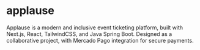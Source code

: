 # applause
Applause is a modern and inclusive event ticketing platform, built with Next.js, React, TailwindCSS, and Java Spring Boot. Designed as a collaborative project, with Mercado Pago integration for secure payments.
